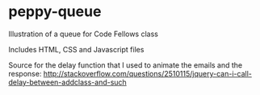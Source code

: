 # peppy-queue
Illustration of a queue for Code Fellows class

Includes HTML, CSS and Javascript files

Source for the delay function that I used to animate the emails and the response: http://stackoverflow.com/questions/2510115/jquery-can-i-call-delay-between-addclass-and-such
